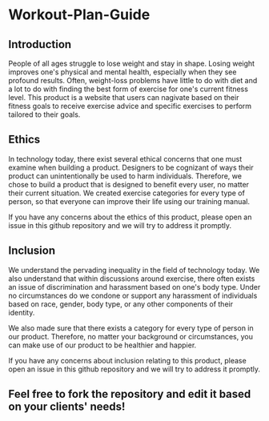 # Workout-Plan-Guide
## Introduction
  People of all ages struggle to lose weight and stay in shape.  Losing weight improves one's physical and mental health, especially when they see profound results. Often, weight-loss problems have little to do with diet and a lot to do with finding the best form of exercise for one's current fitness level. This product is a website that users can nagivate based on their fitness goals to receive exercise advice and specific exercises to perform tailored to their goals.

## Ethics
In technology today, there exist several ethical concerns that one must examine when building a product. Designers to be cognizant of ways their product can unintentionally be used to harm individuals. Therefore, we chose to build a product that is designed to benefit every user, no matter their current situation. We created exercise categories for every type of person, so that everyone can improve their life using our training manual.

If you have any concerns about the ethics of this product, please open an issue in this github repository and we will try to address it promptly.

## Inclusion
We understand the pervading inequality in the field of technology today. We also understand that within discussions around exercise, there often exists an issue of discrimination and harassment based on one's body type. Under no circumstances do we condone or support any harassment of individuals based on race, gender, body type, or any other components of their identity.

We also made sure that there exists a category for every type of person in our product. Therefore, no matter your background or circumstances, you can make use of our product to be healthier and happier.

If you have any concerns about inclusion relating to this product, please open an issue in this github repository and we will try to address it promptly.

## Feel free to fork the repository and edit it based on your clients' needs!
